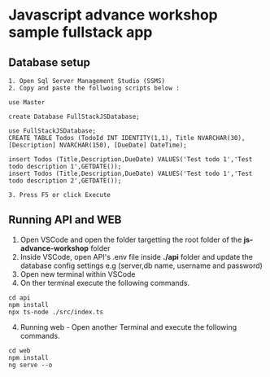 # Javascript advance workshop sample fullstack app


## Database setup

```shell
1. Open Sql Server Management Studio (SSMS)
2. Copy and paste the follwoing scripts below :

use Master

create Database FullStackJSDatabase;

use FullStackJSDatabase;
CREATE TABLE Todos (TodoId INT IDENTITY(1,1), Title NVARCHAR(30),[Description] NVARCHAR(150), [DueDate] DateTime);

insert Todos (Title,Description,DueDate) VALUES('Test todo 1','Test todo description 1',GETDATE());
insert Todos (Title,Description,DueDate) VALUES('Test todo 1','Test todo description 2',GETDATE());

3. Press F5 or click Execute
```


## Running API and WEB

1. Open VSCode and open the folder targetting the root folder of the **js-advance-workshop** folder
2. Inside VSCode, open API's .env file inside **./api** folder and update the database config settings e.g (server,db name, username and password)
3. Open new terminal within VSCode 
4. On ther terminal execute the following commands. 

```shell
cd api
npm install
npx ts-node ./src/index.ts
```

4. Running web - Open another Terminal and execute the following commands.
```shell
cd web
npm install
ng serve --o
```
